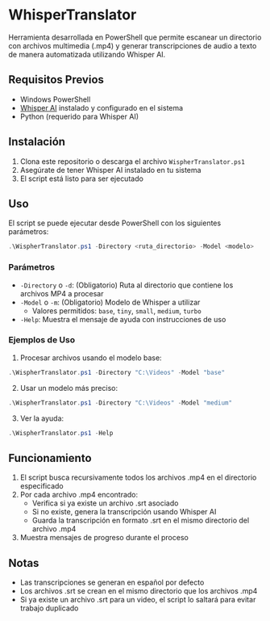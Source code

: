 # WhisperTranslator

Herramienta desarrollada en PowerShell que permite escanear un directorio con archivos multimedia (.mp4) y generar transcripciones de audio a texto de manera automatizada utilizando Whisper AI.

## Requisitos Previos

- Windows PowerShell
- [Whisper AI](https://github.com/openai/whisper) instalado y configurado en el sistema
- Python (requerido para Whisper AI)

## Instalación

1. Clona este repositorio o descarga el archivo `WispherTranslator.ps1`
2. Asegúrate de tener Whisper AI instalado en tu sistema
3. El script está listo para ser ejecutado

## Uso

El script se puede ejecutar desde PowerShell con los siguientes parámetros:

```powershell
.\WispherTranslator.ps1 -Directory <ruta_directorio> -Model <modelo>
```

### Parámetros

- `-Directory` o `-d`: (Obligatorio) Ruta al directorio que contiene los archivos MP4 a procesar
- `-Model` o `-m`: (Obligatorio) Modelo de Whisper a utilizar
  - Valores permitidos: `base`, `tiny`, `small`, `medium`, `turbo`
- `-Help`: Muestra el mensaje de ayuda con instrucciones de uso

### Ejemplos de Uso

1. Procesar archivos usando el modelo base:
```powershell
.\WispherTranslator.ps1 -Directory "C:\Videos" -Model "base"
```

2. Usar un modelo más preciso:
```powershell
.\WispherTranslator.ps1 -Directory "C:\Videos" -Model "medium"
```

3. Ver la ayuda:
```powershell
.\WispherTranslator.ps1 -Help
```

## Funcionamiento

1. El script busca recursivamente todos los archivos .mp4 en el directorio especificado
2. Por cada archivo .mp4 encontrado:
   - Verifica si ya existe un archivo .srt asociado
   - Si no existe, genera la transcripción usando Whisper AI
   - Guarda la transcripción en formato .srt en el mismo directorio del archivo .mp4
3. Muestra mensajes de progreso durante el proceso

## Notas

- Las transcripciones se generan en español por defecto
- Los archivos .srt se crean en el mismo directorio que los archivos .mp4
- Si ya existe un archivo .srt para un video, el script lo saltará para evitar trabajo duplicado
